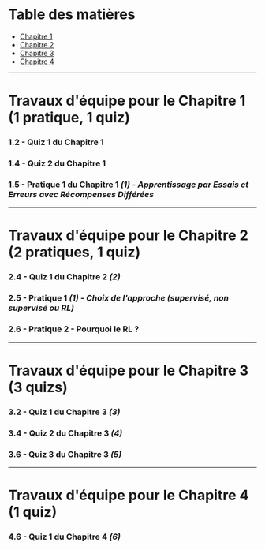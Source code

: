 
# Table des matières

- [Chapitre 1](#chapitre-1-1-pratique-1-quiz)
- [Chapitre 2](#chapitre-2-2-pratiques-1-quiz)
- [Chapitre 3](#chapitre-3-3-quizs)
- [Chapitre 4](#chapitre-4-1-quiz)

---

# Travaux d'équipe pour le Chapitre 1 (1 pratique, 1 quiz)

### 1.2 - Quiz 1 du Chapitre 1  
### 1.4 - Quiz 2 du Chapitre 1 
### 1.5 - Pratique 1 du Chapitre 1 *(1) - Apprentissage par Essais et Erreurs avec Récompenses Différées*  

---

# Travaux d'équipe pour le Chapitre 2 (2 pratiques, 1 quiz)

### 2.4 - Quiz 1 du Chapitre 2 *(2)*  
### 2.5 - Pratique 1 *(1) - Choix de l'approche (supervisé, non supervisé ou RL)*  
### 2.6 - Pratique 2 - Pourquoi le RL ?  

---

# Travaux d'équipe pour le Chapitre 3 (3 quizs)

### 3.2 - Quiz 1 du Chapitre 3 *(3)*  
### 3.4 - Quiz 2 du Chapitre 3 *(4)*  
### 3.6 - Quiz 3 du Chapitre 3 *(5)*  

---

# Travaux d'équipe pour le Chapitre 4 (1 quiz)

### 4.6 - Quiz 1 du Chapitre 4 *(6)*
